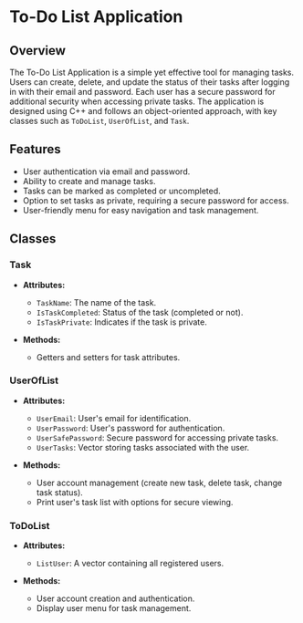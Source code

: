 # To-Do List Application

## Overview

The To-Do List Application is a simple yet effective tool for managing tasks. Users can create,
delete, and update the status of their tasks after logging in with their email and password. 
Each user has a secure password for additional security when accessing private tasks.
The application is designed using C++ and follows an object-oriented approach, with key classes such as `ToDoList`, `UserOfList`, and `Task`.

## Features

- User authentication via email and password.
- Ability to create and manage tasks.
- Tasks can be marked as completed or uncompleted.
- Option to set tasks as private, requiring a secure password for access.
- User-friendly menu for easy navigation and task management.

## Classes

### Task

- **Attributes:**
  - `TaskName`: The name of the task.
  - `IsTaskCompleted`: Status of the task (completed or not).
  - `IsTaskPrivate`: Indicates if the task is private.

- **Methods:**
  - Getters and setters for task attributes.

### UserOfList

- **Attributes:**
  - `UserEmail`: User's email for identification.
  - `UserPassword`: User's password for authentication.
  - `UserSafePassword`: Secure password for accessing private tasks.
  - `UserTasks`: Vector storing tasks associated with the user.

- **Methods:**
  - User account management (create new task, delete task, change task status).
  - Print user's task list with options for secure viewing.

### ToDoList

- **Attributes:**
  - `ListUser`: A vector containing all registered users.

- **Methods:**
  - User account creation and authentication.
  - Display user menu for task management.
